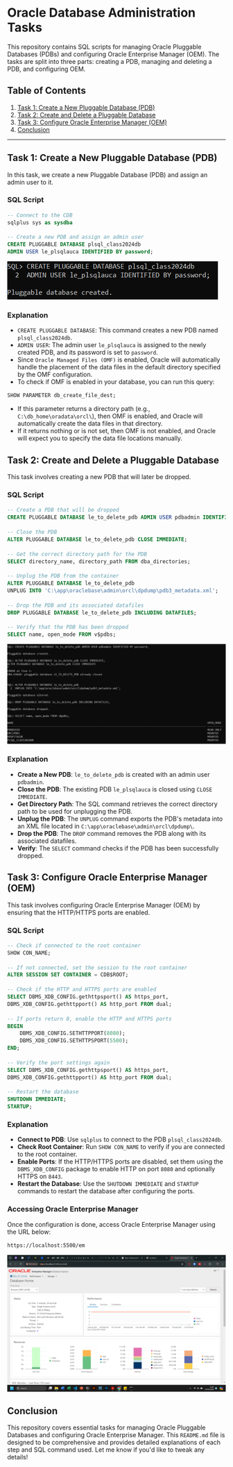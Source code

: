 # Oracle Database Administration Tasks

This repository contains SQL scripts for managing Oracle Pluggable Databases (PDBs) and configuring Oracle Enterprise Manager (OEM). The tasks are split into three parts: creating a PDB, managing and deleting a PDB, and configuring OEM.

## Table of Contents

1. [Task 1: Create a New Pluggable Database (PDB)](#task-1-create-a-new-pluggable-database-pdb)
2. [Task 2: Create and Delete a Pluggable Database](#task-2-create-and-delete-a-pluggable-database)
3. [Task 3: Configure Oracle Enterprise Manager (OEM)](#task-3-configure-oracle-enterprise-manager-oem)
4. [Conclusion](#conclusion)

---

## Task 1: Create a New Pluggable Database (PDB)

In this task, we create a new Pluggable Database (PDB) and assign an admin user to it.

### SQL Script

```sql
-- Connect to the CDB
sqlplus sys as sysdba

-- Create a new PDB and assign an admin user
CREATE PLUGGABLE DATABASE plsql_class2024db
ADMIN USER le_plsqlauca IDENTIFIED BY password;
```

![Create pdb](./images/create_pdb.png)

### Explanation

- `CREATE PLUGGABLE DATABASE`: This command creates a new PDB named `plsql_class2024db`.
- `ADMIN USER`: The admin user `le_plsqlauca` is assigned to the newly created PDB, and its password is set to `password`.
- Since `Oracle Managed Files (OMF)` is enabled, Oracle will automatically handle the placement of the data files in the default directory specified by the OMF configuration.
- To check if OMF is enabled in your database, you can run this query:

```sql
SHOW PARAMETER db_create_file_dest;
```

- If this parameter returns a directory path (e.g., `C:\db_home\oradata\orcl\`), then OMF is enabled, and Oracle will automatically create the data files in that directory.
- If it returns nothing or is not set, then OMF is not enabled, and Oracle will expect you to specify the data file locations manually.

## Task 2: Create and Delete a Pluggable Database

This task involves creating a new PDB that will later be dropped.

### SQL Script

```sql
-- Create a PDB that will be dropped
CREATE PLUGGABLE DATABASE le_to_delete_pdb ADMIN USER pdbadmin IDENTIFIED BY password;

-- Close the PDB
ALTER PLUGGABLE DATABASE le_to_delete_pdb CLOSE IMMEDIATE;

-- Get the correct directory path for the PDB
SELECT directory_name, directory_path FROM dba_directories;

-- Unplug the PDB from the container
ALTER PLUGGABLE DATABASE le_to_delete_pdb
UNPLUG INTO 'C:\app\oraclebase\admin\orcl\dpdump\pdb3_metadata.xml';

-- Drop the PDB and its associated datafiles
DROP PLUGGABLE DATABASE le_to_delete_pdb INCLUDING DATAFILES;

-- Verify that the PDB has been dropped
SELECT name, open_mode FROM v$pdbs;
```

![DCreate delete](./images/create_delete.png)

### Explanation

- **Create a New PDB**: `le_to_delete_pdb` is created with an admin user `pdbadmin`.
- **Close the PDB**: The existing PDB `le_plsqlauca` is closed using `CLOSE IMMEDIATE`.
- **Get Directory Path**: The SQL command retrieves the correct directory path to be used for unplugging the PDB.
- **Unplug the PDB**: The `UNPLUG` command exports the PDB's metadata into an XML file located in `C:\app\oraclebase\admin\orcl\dpdump\`.
- **Drop the PDB**: The `DROP` command removes the PDB along with its associated datafiles.
- **Verify**: The `SELECT` command checks if the PDB has been successfully dropped.

## Task 3: Configure Oracle Enterprise Manager (OEM)

This task involves configuring Oracle Enterprise Manager (OEM) by ensuring that the HTTP/HTTPS ports are enabled.

### SQL Script

```sql
-- Check if connected to the root container
SHOW CON_NAME;

-- If not connected, set the session to the root container
ALTER SESSION SET CONTAINER = CDB$ROOT;

-- Check if the HTTP and HTTPS ports are enabled
SELECT DBMS_XDB_CONFIG.gethttpsport() AS https_port,
DBMS_XDB_CONFIG.gethttpport() AS http_port FROM dual;

-- If ports return 0, enable the HTTP and HTTPS ports
BEGIN
    DBMS_XDB_CONFIG.SETHTTPPORT(8080);
    DBMS_XDB_CONFIG.SETHTTPSPORT(5500);
END;

-- Verify the port settings again
SELECT DBMS_XDB_CONFIG.gethttpsport() AS https_port,
DBMS_XDB_CONFIG.gethttpport() AS http_port FROM dual;

-- Restart the database
SHUTDOWN IMMEDIATE;
STARTUP;
```

### Explanation

- **Connect to PDB**: Use `sqlplus` to connect to the PDB `plsql_class2024db`.
- **Check Root Container**: Run `SHOW CON_NAME` to verify if you are connected to the root container.
- **Enable Ports**: If the HTTP/HTTPS ports are disabled, set them using the `DBMS_XDB_CONFIG` package to enable HTTP on port `8080` and optionally HTTPS on `8443`.
- **Restart the Database**: Use the `SHUTDOWN IMMEDIATE` and `STARTUP` commands to restart the database after configuring the ports.

### Accessing Oracle Enterprise Manager

Once the configuration is done, access Oracle Enterprise Manager using the URL below:

```bash
https://localhost:5500/em
```

![OEM screenshot](./images/oem_1.png)

## Conclusion

This repository covers essential tasks for managing Oracle Pluggable Databases and configuring Oracle Enterprise Manager. This `README.md` file is designed to be comprehensive and provides detailed explanations of each step and SQL command used. Let me know if you'd like to tweak any details!
